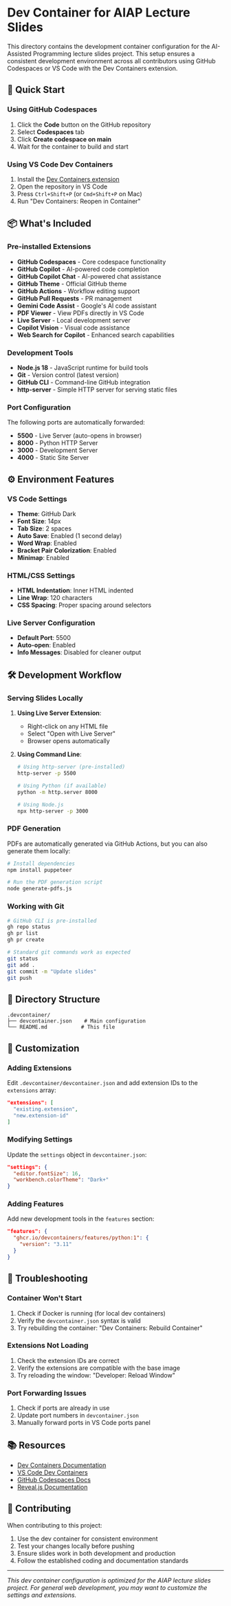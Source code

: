 # Dev Container for AIAP Lecture Slides

This directory contains the development container configuration for the AI-Assisted Programming lecture slides project. This setup ensures a consistent development environment across all contributors using GitHub Codespaces or VS Code with the Dev Containers extension.

## 🚀 Quick Start

### Using GitHub Codespaces
1. Click the **Code** button on the GitHub repository
2. Select **Codespaces** tab
3. Click **Create codespace on main**
4. Wait for the container to build and start

### Using VS Code Dev Containers
1. Install the [Dev Containers extension](https://marketplace.visualstudio.com/items?itemName=ms-vscode-remote.remote-containers)
2. Open the repository in VS Code
3. Press `Ctrl+Shift+P` (or `Cmd+Shift+P` on Mac)
4. Run "Dev Containers: Reopen in Container"

## 📦 What's Included

### Pre-installed Extensions
- **GitHub Codespaces** - Core codespace functionality
- **GitHub Copilot** - AI-powered code completion
- **GitHub Copilot Chat** - AI-powered chat assistance  
- **GitHub Theme** - Official GitHub theme
- **GitHub Actions** - Workflow editing support
- **GitHub Pull Requests** - PR management
- **Gemini Code Assist** - Google's AI code assistant
- **PDF Viewer** - View PDFs directly in VS Code
- **Live Server** - Local development server
- **Copilot Vision** - Visual code assistance
- **Web Search for Copilot** - Enhanced search capabilities

### Development Tools
- **Node.js 18** - JavaScript runtime for build tools
- **Git** - Version control (latest version)
- **GitHub CLI** - Command-line GitHub integration
- **http-server** - Simple HTTP server for serving static files

### Port Configuration
The following ports are automatically forwarded:
- **5500** - Live Server (auto-opens in browser)
- **8000** - Python HTTP Server
- **3000** - Development Server  
- **4000** - Static Site Server

## ⚙️ Environment Features

### VS Code Settings
- **Theme**: GitHub Dark
- **Font Size**: 14px
- **Tab Size**: 2 spaces
- **Auto Save**: Enabled (1 second delay)
- **Word Wrap**: Enabled
- **Bracket Pair Colorization**: Enabled
- **Minimap**: Enabled

### HTML/CSS Settings
- **HTML Indentation**: Inner HTML indented
- **Line Wrap**: 120 characters
- **CSS Spacing**: Proper spacing around selectors

### Live Server Configuration
- **Default Port**: 5500
- **Auto-open**: Enabled
- **Info Messages**: Disabled for cleaner output

## 🛠 Development Workflow

### Serving Slides Locally
1. **Using Live Server Extension**:
   - Right-click on any HTML file
   - Select "Open with Live Server"
   - Browser opens automatically

2. **Using Command Line**:
   ```bash
   # Using http-server (pre-installed)
   http-server -p 5500
   
   # Using Python (if available)
   python -m http.server 8000
   
   # Using Node.js
   npx http-server -p 3000
   ```

### PDF Generation
PDFs are automatically generated via GitHub Actions, but you can also generate them locally:
```bash
# Install dependencies
npm install puppeteer

# Run the PDF generation script
node generate-pdfs.js
```

### Working with Git
```bash
# GitHub CLI is pre-installed
gh repo status
gh pr list
gh pr create

# Standard git commands work as expected
git status
git add .
git commit -m "Update slides"
git push
```

## 📁 Directory Structure

```
.devcontainer/
├── devcontainer.json    # Main configuration
└── README.md           # This file
```

## 🔧 Customization

### Adding Extensions
Edit `.devcontainer/devcontainer.json` and add extension IDs to the `extensions` array:
```json
"extensions": [
  "existing.extension",
  "new.extension-id"
]
```

### Modifying Settings
Update the `settings` object in `devcontainer.json`:
```json
"settings": {
  "editor.fontSize": 16,
  "workbench.colorTheme": "Dark+"
}
```

### Adding Features
Add new development tools in the `features` section:
```json
"features": {
  "ghcr.io/devcontainers/features/python:1": {
    "version": "3.11"
  }
}
```

## 🐛 Troubleshooting

### Container Won't Start
1. Check if Docker is running (for local dev containers)
2. Verify the `devcontainer.json` syntax is valid
3. Try rebuilding the container: "Dev Containers: Rebuild Container"

### Extensions Not Loading
1. Check the extension IDs are correct
2. Verify the extensions are compatible with the base image
3. Try reloading the window: "Developer: Reload Window"

### Port Forwarding Issues
1. Check if ports are already in use
2. Update port numbers in `devcontainer.json`
3. Manually forward ports in VS Code ports panel

## 📚 Resources

- [Dev Containers Documentation](https://containers.dev/)
- [VS Code Dev Containers](https://code.visualstudio.com/docs/remote/containers)
- [GitHub Codespaces Docs](https://docs.github.com/en/codespaces)
- [Reveal.js Documentation](https://revealjs.com/)

## 🤝 Contributing

When contributing to this project:
1. Use the dev container for consistent environment
2. Test your changes locally before pushing
3. Ensure slides work in both development and production
4. Follow the established coding and documentation standards

---

*This dev container configuration is optimized for the AIAP lecture slides project. For general web development, you may want to customize the settings and extensions.*